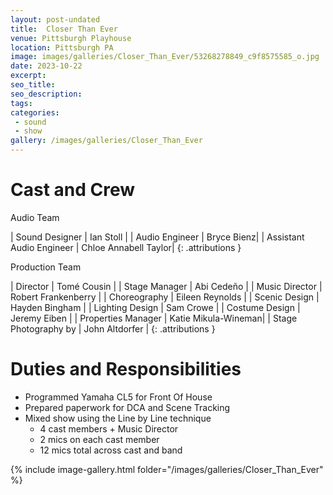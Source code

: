 ```yaml
---
layout: post-undated
title:  Closer Than Ever
venue: Pittsburgh Playhouse
location: Pittsburgh PA
image: images/galleries/Closer_Than_Ever/53268278849_c9f8575585_o.jpg
date: 2023-10-22
excerpt:
seo_title:
seo_description:
tags:
categories: 
 - sound
 - show
gallery: /images/galleries/Closer_Than_Ever
---
```



# Cast and Crew
Audio Team

| Sound Designer            | Ian Stoll  |
| Audio Engineer            | Bryce Bienz|
| Assistant Audio Engineer  | Chloe Annabell Taylor|
{: .attributions }

Production Team

| Director                  | Tomé Cousin    |
| Stage Manager             | Abi Cedeño     |
| Music Director            | Robert Frankenberry |
| Choreography              | Eileen Reynolds |
| Scenic Design             | Hayden Bingham |
| Lighting Design           | Sam Crowe      |
| Costume Design            | Jeremy Eiben   |
| Properties Manager        | Katie Mikula-Wineman|
| Stage Photography by      | John Altdorfer |
{: .attributions }

# Duties and Responsibilities
- Programmed Yamaha CL5 for Front Of House
- Prepared paperwork for DCA and Scene Tracking
- Mixed show using the Line by Line technique
  - 4 cast members + Music Director
  - 2 mics on each cast member
  - 12 mics total across cast and band

{% include image-gallery.html folder="/images/galleries/Closer_Than_Ever" %}
